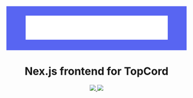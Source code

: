 <div style="background: #5865F2; padding: 5%; margin: 2.5%; 0" align="center">
    <img src="../github-logo.png" />
</div>
<h1 align="center">Nex.js frontend for TopCord</h1>

<div align="center">
    <a href="https://discord.gg/ryk4K5kRJq">
        <img src="https://img.shields.io/discord/761596363795988561" />
    </a>
       <a href="https://github.com/vitaliyirtlach/riod.js">
        <img src="https://img.shields.io/github/stars/TopCord-Team/bots.topcord.ru?style=social" />
    </a>
</div>